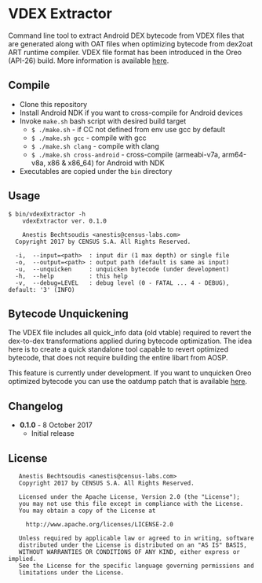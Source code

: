 # VDEX Extractor

Command line tool to extract Android DEX bytecode from VDEX files that are
generated along with OAT files when optimizing bytecode from dex2oat ART runtime
compiler. VDEX file format has been introduced in the Oreo (API-26) build. More
information is available
[here](https://android-review.googlesource.com/#/c/264514/).


## Compile

* Clone this repository
* Install Android NDK if you want to cross-compile for Android devices
* Invoke `make.sh` bash script with desired build target
  * `$ ./make.sh` - if CC not defined from env use gcc by default
  * `$ ./make.sh gcc` - compile with gcc
  * `$ ./make.sh clang` - compile with clang
  * `$ ./make.sh cross-android` - cross-compile (armeabi-v7a, arm64-v8a, x86 &
  x86_64) for Android with NDK
* Executables are copied under the `bin` directory


## Usage

```
$ bin/vdexExtractor -h
    vdexExtractor ver. 0.1.0

    Anestis Bechtsoudis <anestis@census-labs.com>
  Copyright 2017 by CENSUS S.A. All Rights Reserved.

  -i,  --input=<path>  : input dir (1 max depth) or single file
  -o,  --output=<path> : output path (default is same as input)
  -u,  --unquicken     : unquicken bytecode (under development)
  -h,  --help          : this help
  -v,  --debug=LEVEL   : debug level (0 - FATAL ... 4 - DEBUG), default: '3' (INFO)
```


## Bytecode Unquickening

The VDEX file includes all quick_info data (old vtable) required to revert the
dex-to-dex transformations applied during bytecode optimization. The idea here
is to create a quick standalone tool capable to revert optimized bytecode, that
does not require building the entire libart from AOSP.

This feature is currently under development. If you want to unquicken Oreo
optimized bytecode you can use the oatdump patch that is available
[here](https://gist.github.com/anestisb/71d6b0496912f801533dec9d264aa409).


## Changelog

* __0.1.0__ - 8 October 2017
  * Initial release


## License

```
   Anestis Bechtsoudis <anestis@census-labs.com>
   Copyright 2017 by CENSUS S.A. All Rights Reserved.

   Licensed under the Apache License, Version 2.0 (the "License");
   you may not use this file except in compliance with the License.
   You may obtain a copy of the License at

     http://www.apache.org/licenses/LICENSE-2.0

   Unless required by applicable law or agreed to in writing, software
   distributed under the License is distributed on an "AS IS" BASIS,
   WITHOUT WARRANTIES OR CONDITIONS OF ANY KIND, either express or implied.
   See the License for the specific language governing permissions and
   limitations under the License.
```
